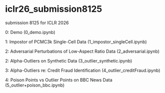# iclr26_submission8125
submission 8125 for ICLR 2026


0: Demo (0_demo.ipynb)

1: Impostor of PCMC3k Single-Cell Data (1_impostor_singleCell.ipynb)

2: Adversarial Perturbations of Low-Aspect Ratio Data (2_adversarial.ipynb)

2: Alpha-Outliers on Synthetic Data (3_outlier_synthetic.ipynb)

3: Alpha-Outliers re: Credit Fraud Identification (4_outlier_creditFraud.ipynb)

4: Poison Points vs Outlier Points on BBC News Data (5_outlier+poison_bbc.ipynb)